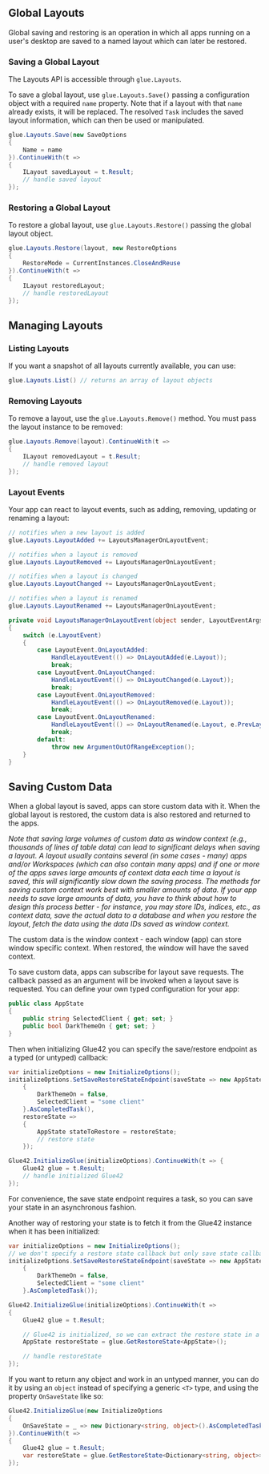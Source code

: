 ## Global Layouts

Global saving and restoring is an operation in which all apps running on a user's desktop are saved to a named layout which can later be restored.

### Saving a Global Layout

The Layouts API is accessible through `glue.Layouts`.

To save a global layout, use `glue.Layouts.Save()` passing a configuration object with a required `name` property. Note that if a layout with that `name` already exists, it will be replaced. The resolved `Task` includes the saved layout information, which can then be used or manipulated.

```csharp
glue.Layouts.Save(new SaveOptions
{
    Name = name
}).ContinueWith(t =>
{
    ILayout savedLayout = t.Result;
    // handle saved layout
});
```

### Restoring a Global Layout

To restore a global layout, use `glue.Layouts.Restore()` passing the global layout object.

```csharp
glue.Layouts.Restore(layout, new RestoreOptions
{
    RestoreMode = CurrentInstances.CloseAndReuse
}).ContinueWith(t =>
{
    ILayout restoredLayout;
    // handle restoredLayout
});
```

## Managing Layouts

### Listing Layouts

If you want a snapshot of all layouts currently available, you can use:

```csharp
glue.Layouts.List() // returns an array of layout objects
```

### Removing Layouts

To remove a layout, use the `glue.Layouts.Remove()` method. You must pass the layout instance to be removed:

```csharp
glue.Layouts.Remove(layout).ContinueWith(t =>
{
    ILayout removedLayout = t.Result;
    // handle removed layout
});
```

### Layout Events

Your app can react to layout events, such as adding, removing, updating or renaming a layout:

```csharp
// notifies when a new layout is added
glue.Layouts.LayoutAdded += LayoutsManagerOnLayoutEvent;

// notifies when a layout is removed
glue.Layouts.LayoutRemoved += LayoutsManagerOnLayoutEvent;

// notifies when a layout is changed
glue.Layouts.LayoutChanged += LayoutsManagerOnLayoutEvent;

// notifies when a layout is renamed
glue.Layouts.LayoutRenamed += LayoutsManagerOnLayoutEvent;

private void LayoutsManagerOnLayoutEvent(object sender, LayoutEventArgs e)
{
    switch (e.LayoutEvent)
    {
        case LayoutEvent.OnLayoutAdded:
            HandleLayoutEvent(() => OnLayoutAdded(e.Layout));
            break;
        case LayoutEvent.OnLayoutChanged:
            HandleLayoutEvent(() => OnLayoutChanged(e.Layout));
            break;
        case LayoutEvent.OnLayoutRemoved:
            HandleLayoutEvent(() => OnLayoutRemoved(e.Layout));
            break;
        case LayoutEvent.OnLayoutRenamed:
            HandleLayoutEvent(() => OnLayoutRenamed(e.Layout, e.PrevLayout));
            break;
        default:
            throw new ArgumentOutOfRangeException();
    }
}
```

## Saving Custom Data

When a global layout is saved, apps can store custom data with it. When the global layout is restored, the custom data is also restored and returned to the apps.

*Note that saving large volumes of custom data as window context (e.g., thousands of lines of table data) can lead to significant delays when saving a layout. A layout usually contains several (in some cases - many) apps and/or Workspaces (which can also contain many apps) and if one or more of the apps saves large amounts of context data each time a layout is saved, this will significantly slow down the saving process. The methods for saving custom context work best with smaller amounts of data. If your app needs to save large amounts of data, you have to think about how to design this process better - for instance, you may store IDs, indices, etc., as context data, save the actual data to a database and when you restore the layout, fetch the data using the data IDs saved as window context.*

The custom data is the window context - each window (app) can store window specific context. When restored, the window will have the saved context.

To save custom data, apps can subscribe for layout save requests. The callback passed as an argument will be invoked when a layout save is requested.
You can define your own typed configuration for your app:

```csharp
public class AppState
{
    public string SelectedClient { get; set; }
    public bool DarkThemeOn { get; set; }
}
```

Then when initializing Glue42 you can specify the save/restore endpoint as a typed (or untyped) callback:

```csharp
var initializeOptions = new InitializeOptions();
initializeOptions.SetSaveRestoreStateEndpoint(saveState => new AppState
    {
        DarkThemeOn = false,
        SelectedClient = "some client"
    }.AsCompletedTask(),
    restoreState =>
    {
        AppState stateToRestore = restoreState;
        // restore state
    });

Glue42.InitializeGlue(initializeOptions).ContinueWith(t => {
    Glue42 glue = t.Result;
    // handle initialized Glue42
});
```

For convenience, the save state endpoint requires a task, so you can save your state in an asynchronous fashion.

Another way of restoring your state is to fetch it from the Glue42 instance when it has been initialized:

```csharp
var initializeOptions = new InitializeOptions();
// we don't specify a restore state callback but only save state callback
initializeOptions.SetSaveRestoreStateEndpoint(saveState => new AppState
    {
        DarkThemeOn = false,
        SelectedClient = "some client"
    }.AsCompletedTask());

Glue42.InitializeGlue(initializeOptions).ContinueWith(t =>
{
    Glue42 glue = t.Result;

    // Glue42 is initialized, so we can extract the restore state in a typed fashion like so:
    AppState restoreState = glue.GetRestoreState<AppState>();

    // handle restoreState
});
```

If you want to return any object and work in an untyped manner, you can do it by using an `object` instead of specifying a generic `<T>` type, and using the property `OnSaveState` like so:

```csharp
Glue42.InitializeGlue(new InitializeOptions
{
    OnSaveState = _ => new Dictionary<string, object>().AsCompletedTask<object>()
}).ContinueWith(t =>
{
    Glue42 glue = t.Result;
    var restoreState = glue.GetRestoreState<Dictionary<string, object>>();
});
```